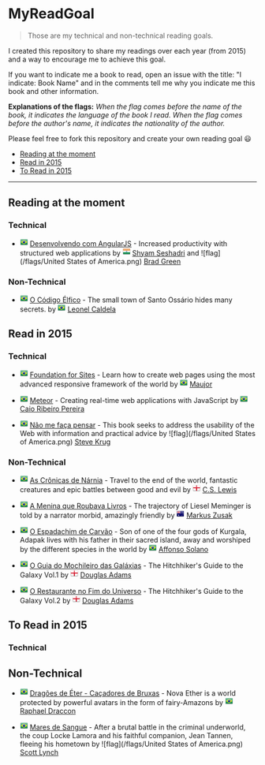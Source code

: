 # MyReadGoal

>Those are my technical and non-technical reading goals.

I created this repository to share my readings over each year (from 2015) and a way to encourage me to achieve this goal.

If you want to indicate me a book to read, open an issue with the title: "I indicate: Book Name" and in the comments tell me why you indicate me this book and other information.

**Explanations of the flags:**
*When the flag comes before the name of the book, it indicates the language of the book I read. When the flag comes before the author's name, it indicates the nationality of the author.*

Please feel free to fork this repository and create your own reading goal :smiley:

* [Reading at the moment](#reading-at-the-moment)
* [Read in 2015](#read-in-2015)
* [To Read in 2015](#to-read-in-2015)

----
## Reading at the moment

### Technical

* ![flag](/flags/Brazil.png)
[Desenvolvendo com AngularJS]() - Increased productivity with structured web applications by ![flag](/flags/India.png) [Shyam Seshadri]() and ![flag](/flags/United States of America.png) [Brad Green]()

### Non-Technical

* ![flag](/flags/Brazil.png)
 [O Código Élfico](www.buscape.com.br/o-codigo-elfico-leonel-caldela-8577343421.html) - The small town of Santo Ossário hides many secrets. by ![flag](/flags/Brazil.png) [Leonel Caldela](https://twitter.com/leonelcaldela)


## Read in 2015

### Technical

* ![flag](/flags/Brazil.png) [Foundation for Sites](http://novatec.com.br/livros/foundation/) - Learn how to create web pages using the most advanced responsive framework of the world by ![flag](/flags/Brazil.png) [Maujor](https://twitter.com/maujor)

* ![flag](/flags/Brazil.png) [Meteor](www.casadocodigo.com.br/products/livroa-meteor) - Creating real-time web applications with JavaScript by ![flag](/flags/Brazil.png) [Caio Ribeiro Pereira](https://twitter.com/crp_underground)

* ![flag](/flags/Brazil.png) [Não me faça pensar](www.buscape.com.br/nao-me-faca-pensar-uma-abordagem-de-bom-senso-a-usabilidade-na-web-2-ed-2008-steve-krug-8576082713.html) - This book seeks to address the usability of the Web with information and practical advice by ![flag](/flags/United States of America.png) [Steve Krug](https://twitter.com/skrug)

### Non-Technical

* ![flag](/flags/Brazil.png) [As Crônicas de Nárnia](www.buscape.com.br/as-cronicas-de-narnia-volume-unico-clive-staples-lewis-857827069x.html) - Travel to the end of the world, fantastic creatures and epic battles between good and evil by ![flag](/flags/England.png) [C.S. Lewis](http://en.wikipedia.org/wiki/C._S._Lewis)

* ![flag](/flags/Brazil.png) [A Menina que Roubava Livros](www.buscape.com.br/a-menina-que-roubava-livros-markus-zusak-8598078174.html) - The trajectory of Liesel Meminger is told by a narrator morbid, amazingly friendly by ![flag](/flags/Australia.png) [Markus Zusak](https://twitter.com/markus_zusak)

* ![flag](/flags/Brazil.png) [O Espadachim de Carvão](www.buscape.com.br/o-espadachim-de-carvao-affonso-solano-8577343340.html) - Son of one of the four gods of Kurgala, Adapak lives with his father in their sacred island, away and worshiped by the different species in the world by ![flag](/flags/Brazil.png) [Affonso Solano](https://twitter.com/affonsosolano)

* ![flag](/flags/Brazil.png) [O Guia do Mochileiro das Galáxias](www.buscape.com.br/o-guia-do-mochileiro-das-galaxias-douglas-adams-8599296574.html) - The Hitchhiker's Guide to the Galaxy Vol.1 by ![flag](/flags/England.png) [Douglas Adams](http://en.wikipedia.org/wiki/Douglas_Adams)

* ![flag](/flags/Brazil.png) [O Restaurante no Fim do Universo](www.buscape.com.br/o-restaurante-no-fim-do-universo-douglas-adams-8599296582.html) - The Hitchhiker's Guide to the Galaxy Vol.2 by ![flag](/flags/England.png) [Douglas Adams](http://en.wikipedia.org/wiki/Douglas_Adams)

## To Read in 2015

### Technical


## Non-Technical

* ![flag](/flags/Brazil.png) [Dragões de Éter - Caçadores de Bruxas]() - Nova Ether is a world protected by powerful avatars in the form of fairy-Amazons by ![flag](/flags/Brazil.png) [Raphael Draccon]()

* ![flag](/flags/Brazil.png) [Mares de Sangue]() - After a brutal battle in the criminal underworld, the coup Locke Lamora and his faithful companion, Jean Tannen, fleeing his hometown by ![flag](/flags/United States of America.png) [Scott Lynch]()
